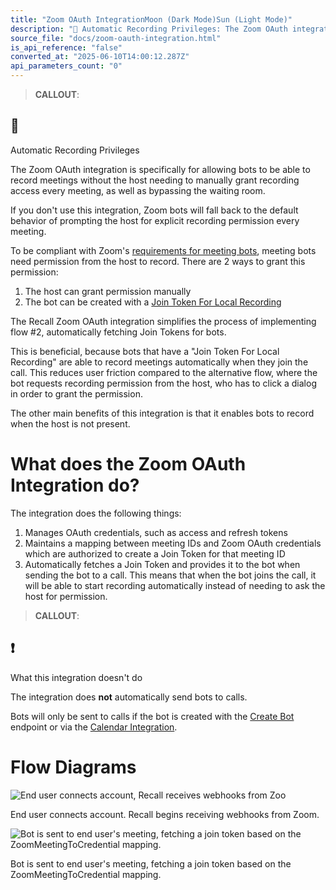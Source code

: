 ```yaml
---
title: "Zoom OAuth IntegrationMoon (Dark Mode)Sun (Light Mode)"
description: "📘 Automatic Recording Privileges: The Zoom OAuth integration is specifically for allowing bots to be able to record meetings without the host needing to manually grant recording access every meeting, as well as bypassing the waiting room. If you don't use this integration, Zoom bots will fall back ..."
source_file: "docs/zoom-oauth-integration.html"
is_api_reference: "false"
converted_at: "2025-06-10T14:00:12.287Z"
api_parameters_count: "0"
---
```

> **CALLOUT**:

## 📘

Automatic Recording Privileges

The Zoom OAuth integration is specifically for allowing bots to be able to record meetings without the host needing to manually grant recording access every meeting, as well as bypassing the waiting room.

If you don't use this integration, Zoom bots will fall back to the default behavior of prompting the host for explicit recording permission every meeting.

To be compliant with Zoom's [requirements for meeting bots](/reference/zoom-new-bot-requirements), meeting bots need permission from the host to record. There are 2 ways to grant this permission:

1.  The host can grant permission manually
2.  The bot can be created with a [Join Token For Local Recording](https://developers.zoom.us/docs/api/rest/reference/zoom-api/methods/#operation/meetingLocalRecordingJoinToken)

The Recall Zoom OAuth integration simplifies the process of implementing flow #2, automatically fetching Join Tokens for bots.

This is beneficial, because bots that have a "Join Token For Local Recording" are able to record meetings automatically when they join the call. This reduces user friction compared to the alternative flow, where the bot requests recording permission from the host, who has to click a dialog in order to grant the permission.

The other main benefits of this integration is that it enables bots to record when the host is not present.

# What does the Zoom OAuth Integration do?

[](#what-does-the-zoom-oauth-integration-do)

The integration does the following things:

1.  Manages OAuth credentials, such as access and refresh tokens
2.  Maintains a mapping between meeting IDs and Zoom OAuth credentials which are authorized to create a Join Token for that meeting ID
3.  Automatically fetches a Join Token and provides it to the bot when sending the bot to a call. This means that when the bot joins the call, it will be able to start recording automatically instead of needing to ask the host for permission.

> **CALLOUT**:

## ❗️

What this integration doesn't do

The integration does **not** automatically send bots to calls.

Bots will only be sent to calls if the bot is created with the [Create Bot](/reference/bot_create) endpoint or via the [Calendar Integration](/reference/calendar-integration).

# Flow Diagrams

[](#flow-diagrams)

![End user connects account, Recall receives webhooks from Zoo](https://files.readme.io/89f285c5da787f37460166e8992a676869fedf93e0cecae11463648a657a0423-CleanShot_2024-11-11_at_16.26.572x.png)

End user connects account. Recall begins receiving webhooks from Zoom.

![Bot is sent to end user's meeting, fetching a join token based on the ZoomMeetingToCredential mapping.](https://files.readme.io/41b4246e56b622dfcc170dcabb7ead42c14239453cda681185625c2bd49dc0e8-CleanShot_2024-11-11_at_16.24.072x.png)

Bot is sent to end user's meeting, fetching a join token based on the ZoomMeetingToCredential mapping.
